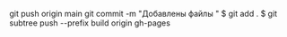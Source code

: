  git push origin main
 git commit -m "Добавлены файлы "
 $ git add .
 $ git subtree push --prefix build origin gh-pages